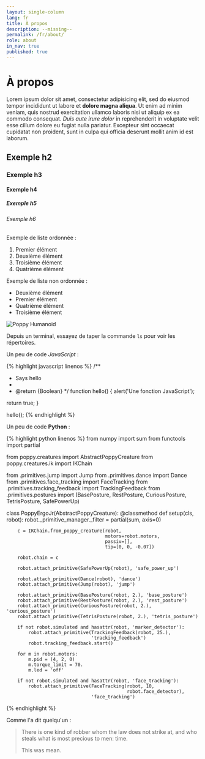 ```yaml
---
layout: single-column
lang: fr
title: À propos
description: --missing--
permalink: /fr/about/
role: about
in_nav: true
published: true
---
```


# À propos

Lorem ipsum dolor sit amet, consectetur adipisicing elit, sed do eiusmod
tempor incididunt ut labore et __dolore magna aliqua__. Ut enim ad minim veniam,
quis nostrud exercitation ullamco laboris nisi ut aliquip ex ea commodo
consequat. _Duis aute irure dolor_ in reprehenderit in voluptate velit esse
cillum dolore eu fugiat nulla pariatur. Excepteur sint occaecat cupidatat non
proident, sunt in culpa qui officia deserunt mollit anim id est laborum.

## Exemple h2

### Exemple h3

#### Exemple h4

##### Exemple h5

###### Exemple h6

Exemple de liste ordonnée :

1. Premier élément
1. Deuxième élément
1. Troisième élément
1. Quatrième élément

Exemple de liste non ordonnée :

* Deuxième élément
* Premier élément
* Quatrième élément
* Troisième élément

![Poppy Humanoid]({{site.baseurl}}/assets/img/posts/humanoid.jpg)



Depuis un terminal, essayez de taper la commande `ls` pour voir les répertoires.

Un peu de code _JavaScript_ :

{% highlight javascript linenos %}
/**
 * Says hello
 *
 * @return {Boolean}
 */
function hello() {
  alert('Une fonction JavaScript');

  return true;
}

hello();
{% endhighlight %}

Un peu de code __Python__ :

{% highlight python linenos %}
from numpy import sum
from functools import partial

from poppy.creatures import AbstractPoppyCreature
from poppy.creatures.ik import IKChain

from .primitives.jump import Jump
from .primitives.dance import Dance
from .primitives.face_tracking import FaceTracking
from .primitives.tracking_feedback import TrackingFeedback
from .primitives.postures import (BasePosture, RestPosture,
                                  CuriousPosture, TetrisPosture,
                                  SafePowerUp)


class PoppyErgoJr(AbstractPoppyCreature):
    @classmethod
    def setup(cls, robot):
        robot._primitive_manager._filter = partial(sum, axis=0)

        c = IKChain.from_poppy_creature(robot,
                                        motors=robot.motors,
                                        passiv=[],
                                        tip=[0, 0, -0.07])

        robot.chain = c

        robot.attach_primitive(SafePowerUp(robot), 'safe_power_up')

        robot.attach_primitive(Dance(robot), 'dance')
        robot.attach_primitive(Jump(robot), 'jump')

        robot.attach_primitive(BasePosture(robot, 2.), 'base_posture')
        robot.attach_primitive(RestPosture(robot, 2.), 'rest_posture')
        robot.attach_primitive(CuriousPosture(robot, 2.), 'curious_posture')
        robot.attach_primitive(TetrisPosture(robot, 2.), 'tetris_posture')

        if not robot.simulated and hasattr(robot, 'marker_detector'):
            robot.attach_primitive(TrackingFeedback(robot, 25.),
                                   'tracking_feedback')
            robot.tracking_feedback.start()

        for m in robot.motors:
            m.pid = (4, 2, 0)
            m.torque_limit = 70.
            m.led = 'off'

        if not robot.simulated and hasattr(robot, 'face_tracking'):
            robot.attach_primitive(FaceTracking(robot, 10,
                                                robot.face_detector),
                                   'face_tracking')
{% endhighlight %}

Comme l'a dit quelqu'un :

> There is one kind of robber whom the law does not strike at,
> and who steals what is most precious to men: time.
> 
> This was mean.
